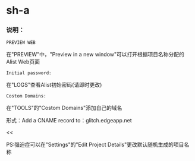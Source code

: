 # sh-a

### 说明：

`PREVIEW WEB`

在"PREVIEW"中，"Preview in a new window"可以打开根据项目名称分配的Alist Web页面



```
Initial password:
```

在"LOGS"查看Alist初始密码(请即时更改)



`Costom Domains:`

在"TOOLS"的"Costom Domains"添加自己的域名

形式：Add a CNAME record to：glitch.edgeapp.net

<<

PS:强迫症可以在"Settings"的"Edit Project Details"更改默认随机生成的项目名称
